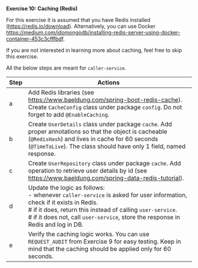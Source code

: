 **Exercise 10: Caching (Redis)**

For this exercise it is assumed that you have Redis installed (https://redis.io/download).
Alternatively, you can use Docker https://medium.com/idomongodb/installing-redis-server-using-docker-container-453c3cfffbdf.

If you are not interested in learning more about caching, feel free to skip this exercise.

All the below steps are meant for `caller-service`.

| Step | Actions                                                                                                                                                                                                                                                                                    |
|------|--------------------------------------------------------------------------------------------------------------------------------------------------------------------------------------------------------------------------------------------------------------------------------------------|
| a    | Add Redis libraries (see https://www.baeldung.com/spring-boot-redis-cache). Create `CacheConfig` class under package `config`. Do not forget to add `@EnableCaching`.                                                                                                                      |
| b    | Create `UserDetails` class under package `cache`. Add proper annotations so that the object is cacheable (`@RedisHash`) and lives in cache for 60 seconds (`@TimeToLive`). The class should have only 1 field, named response.                                                             |
| c    | Create `UserRepository` class under package `cache`. Add operation to retrieve user details by id (see https://www.baeldung.com/spring-data-redis-tutorial).                                                                                                                               |
| d    | Update the logic as follows: <br/> - whenever `caller-service` is asked for user information, check if it exists in Redis. <br/>   # if it does, return this instead of calling `user-service`.  <br/>   # if it does not, call `user-service`, store the response in Redis and log in DB. |
| e    | Verify the caching logic works. You can use `REQUEST_AUDIT` from Exercise 9 for easy testing. Keep in mind that the caching should be applied only for 60 seconds.                                                                                                                         |

